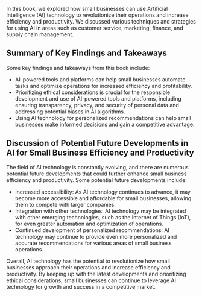
In this book, we explored how small businesses can use Artificial Intelligence (AI) technology to revolutionize their operations and increase efficiency and productivity. We discussed various techniques and strategies for using AI in areas such as customer service, marketing, finance, and supply chain management.

Summary of Key Findings and Takeaways
-------------------------------------

Some key findings and takeaways from this book include:

* AI-powered tools and platforms can help small businesses automate tasks and optimize operations for increased efficiency and profitability.
* Prioritizing ethical considerations is crucial for the responsible development and use of AI-powered tools and platforms, including ensuring transparency, privacy, and security of personal data and addressing potential biases in AI algorithms.
* Using AI technology for personalized recommendations can help small businesses make informed decisions and gain a competitive advantage.

Discussion of Potential Future Developments in AI for Small Business Efficiency and Productivity
------------------------------------------------------------------------------------------------

The field of AI technology is constantly evolving, and there are numerous potential future developments that could further enhance small business efficiency and productivity. Some potential future developments include:

* Increased accessibility: As AI technology continues to advance, it may become more accessible and affordable for small businesses, allowing them to compete with larger companies.
* Integration with other technologies: AI technology may be integrated with other emerging technologies, such as the Internet of Things (IoT), for even greater automation and optimization of operations.
* Continued development of personalized recommendations: AI technology may continue to provide even more personalized and accurate recommendations for various areas of small business operations.

Overall, AI technology has the potential to revolutionize how small businesses approach their operations and increase efficiency and productivity. By keeping up with the latest developments and prioritizing ethical considerations, small businesses can continue to leverage AI technology for growth and success in a competitive market.

